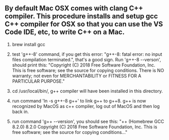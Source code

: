 ## By default Mac OSX comes with clang C++ compiler. This procedure installs and setup gcc C++ compiler for OSX so that you can use the VS Code IDE, etc, to write C++ on a Mac.

1.  brew install gcc

2. test 'g++-8' command, if you get this error: "g++-8: fatal error: no input files
compilation terminated.", that's a good sign. Run 'g++-8 --verson', should print this: "Copyright (C) 2018 Free Software Foundation, Inc.
This is free software; see the source for copying conditions.  There is NO
warranty; not even for MERCHANTABILITY or FITNESS FOR A PARTICULAR PURPOSE."

3. cd /usr/local/bin/, g++ compiler will have been installed in this directory.

4. run command 'ln -s g++-8 g++' to link g++ to g++8.  g++ is now recognized by MacOS as c++ compiler, log out of MacOS and then log back in.

5. run command 'g++ --version', you should see this: "++ (Homebrew GCC 8.2.0) 8.2.0
Copyright (C) 2018 Free Software Foundation, Inc.
This is free software; see the source for copying conditions..." 
